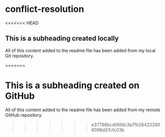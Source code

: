 # conflict-resolution

<<<<<<< HEAD
## This is a subheading created locally

  All of this content added to the readme file has been added from my local Git repository.

=======
# This is a subheading created on GitHub

All of this content added to the readme file has been added from my remote GitHub repository.
>>>>>>> e37788bcd06fdc3a7fb284222806098d37cfc03b
